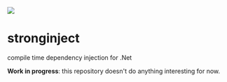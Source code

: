 ![](https://github.com/yairhalberstadt/stronginject/workflows/.NET%20Core/badge.svg)
# stronginject
compile time dependency injection for .Net

**Work in progress**: this repository doesn't do anything interesting for now.

